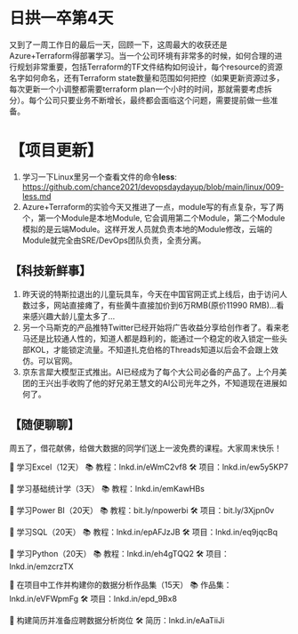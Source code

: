 # 日拱一卒第4天

又到了一周工作日的最后一天，回顾一下，这周最大的收获还是Azure+Terraform得部署学习。当一个公司环境有非常多的时候，如何合理的进行规划非常重要，包括Terraform的TF文件结构如何设计，每个resource的资源名字如何命名，还有Terraform state数量和范围如何把控（如果更新资源过多，每次更新一个小调整都需要terraform plan一个小时的时间，那就需要考虑拆分）。每个公司只要业务不断增长，最终都会面临这个问题，需要提前做一些准备。

# 【项目更新】
1. 学习一下Linux里另一个查看文件的命令**less**: https://github.com/chance2021/devopsdaydayup/blob/main/linux/009-less.md
2. Azure+Terraform的实验今天又推进了一点，module写的有点复杂，写了两个，第一个Module是本地Module, 它会调用第二个Module，第二个Module模拟的是云端Module。这样开发人员就负责本地的Module修改，云端的Module就完全由SRE/DevOps团队负责，全责分离。

## 【科技新鲜事】
1. 昨天说的特斯拉退出的儿童玩具车，今天在中国官网正式上线后，由于访问人数过多，网站直接瘫了，有些黄牛直接加价到6万RMB(原价11990 RMB)...看来感兴趣大龄儿童太多了...
2. 另一个马斯克的产品推特Twitter已经开始将广告收益分享给创作者了。看来老马还是比较通人性的，知道人都是趋利的，能通过一个稳定的收入锁定一些头部KOL，才能锁定流量。不知道扎克伯格的Threads知道以后会不会跟上效仿。可以官网。
3. 京东言犀大模型正式推出。AI已经成为了每个大公司必备的产品了。上个月美团的王兴出手收购了他的好兄弟王慧文的AI公司光年之外，不知道现在进展如何了。

## 【随便聊聊】
周五了，借花献佛，给做大数据的同学们送上一波免费的课程。大家周末快乐！

🔸 学习Excel（12天）
📚 教程：lnkd.in/eWmC2vf8
🛠️ 项目：lnkd.in/ew5y5KP7

🔹 学习基础统计学（3天）
📚 教程：lnkd.in/emKawHBs

🔸 学习Power BI（20天）
📚 教程：bit.ly/npowerbi
🛠️ 项目：bit.ly/3Xjpn0v

🔹 学习SQL（20天）
📚 教程：lnkd.in/epAFJzJB
🛠️ 项目：lnkd.in/eq9jqcBq

🔸 学习Python（20天）
📚 教程：lnkd.in/eh4gTQQ2
🛠️ 项目：lnkd.in/emzcrzTX

🔹 在项目中工作并构建你的数据分析作品集（15天）
📚 作品集：lnkd.in/eVFWpmFg
🛠️ 项目：lnkd.in/epd_9Bx8

🔸 构建简历并准备应聘数据分析岗位
🛠️ 简历：lnkd.in/eAaTiiJi
